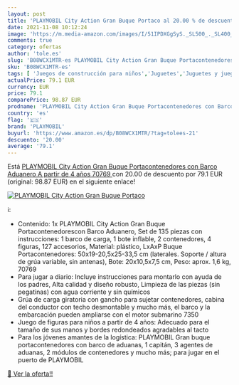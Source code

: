```yaml
---
layout: post
title: 'PLAYMOBIL City Action Gran Buque Portaco al 20.00 % de descuento'
date: 2021-11-08 10:12:24
image: 'https://m.media-amazon.com/images/I/51IPDXGgSyS._SL500_._SL400_.jpg'
comments: true
category: ofertas
author: 'tole.es'
slug: 'B08WCX1MTR-es PLAYMOBIL City Action Gran Buque Portacontenedores con...'
sku: 'B08WCX1MTR-es'
tags: [ 'Juegos de construcción para niños','Juguetes','Juguetes y juegos','Sets de construcción','playmobil', ]
actualPrice: 79.1 EUR
currency: EUR
price: 79.1
comparePrice: 98.87 EUR
prodname: 'PLAYMOBIL City Action Gran Buque Portacontenedores con Barco Aduanero   A partir de 4 años  70769 '
country: 'es'
flag: '🇪🇸'
brand: 'PLAYMOBIL'
buyurl: 'https://www.amazon.es/dp/B08WCX1MTR/?tag=tolees-21'
descuento: '20.00'
average: '79.1'
---
```


Está [PLAYMOBIL City Action Gran Buque Portacontenedores con Barco Aduanero   A partir de 4 años  70769 ](https://www.amazon.es/dp/B08WCX1MTR/?tag=tolees-21) con 20.00 de descuento por 79.1 EUR (original: 98.87 EUR) en el siguiente enlace!

[![PLAYMOBIL City Action Gran Buque Portaco](https://m.media-amazon.com/images/I/51IPDXGgSyS._SL500_._SL400_.jpg)](https://www.amazon.es/dp/B08WCX1MTR/?tag=tolees-21)

ℹ️:

- Contenido: 1x PLAYMOBIL City Action Gran Buque Portacontenedorescon Barco Aduanero, Set de 135 piezas con instrucciones: 1 barco de carga, 1 bote inflable, 2 contenedores, 4 figuras, 127 accesorios, Material: plástico, LxAxP Buque Portacontenedores: 50x19-20,5x25-33,5 cm (laterales. Soporte / altura de grúa variable, sin antenas), Bote: 20x10,5x7,5 cm, Peso: aprox. 1,6 kg, 70769
- Para jugar a diario: Incluye instrucciones para montarlo con ayuda de los padres, Alta calidad y diseño robusto, Limpieza de las piezas (sin pegatinas) con agua corriente y sin químicos
- Grúa de carga giratoria con gancho para sujetar contenedores, cabina del conductor con techo desmontable y mucho más, el barco y la embarcación pueden ampliarse con el motor submarino 7350
- Juego de figuras para niños a partir de 4 años: Adecuado para el tamaño de sus manos y bordes redondeados agradables al tacto
- Para los jóvenes amantes de la logística: PLAYMOBIL Gran buque portacontenedores con barco de aduanas, 1 capitán, 3 agentes de aduanas, 2 módulos de contenedores y mucho más; para jugar en el puerto de PLAYMOBIL

[🛒 Ver la oferta!!](https://www.amazon.es/dp/B08WCX1MTR/?tag=tolees-21)
